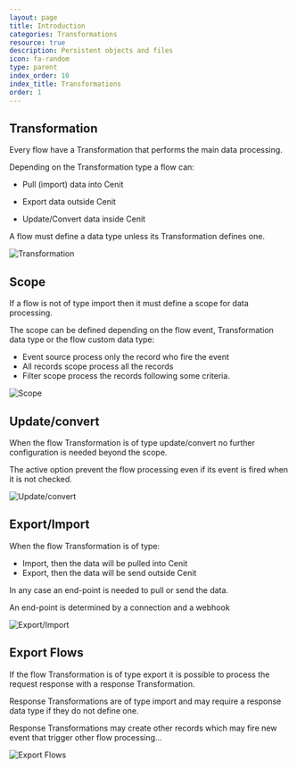 ```yaml
---
layout: page
title: Introduction
categories: Transformations
resource: true
description: Persistent objects and files
icon: fa-random
type: parent
index_order: 10
index_title: Transformations
order: 1
---
```


## Transformation

 Every flow have a Transformation that performs the main data processing.

 Depending on the Transformation type a flow can:

   * Pull (import) data into Cenit

   * Export data outside Cenit

   * Update/Convert data inside Cenit

 A flow must define a data type unless its Transformation defines one.

   ![Transformation]({{site.baseurl}}/img/flow/flow.png)

## Scope

 If a flow is not of type import then it must define a scope for data processing.

 The scope can be defined depending on the flow event, Transformation data type or the flow custom data type:

  * Event source process only the record who fire the event
  * All records scope process all the records
  * Filter scope process the records following some criteria.

  ![Scope]({{site.baseurl}}/img/flow/scope.png)

## Update/convert

  When the flow Transformation is of type update/convert no further configuration is needed beyond the scope.

  The active option prevent the flow processing even if its event is fired when it is not checked.

  ![Update/convert]({{site.baseurl}}/img/flow/update-convert.png)

## Export/Import

  When the flow Transformation is of type:

   * Import, then the data will be pulled into Cenit
   * Export, then the data will be send outside Cenit

  In any case an end-point is needed to pull or send the data.

  An end-point is determined by a connection and a webhook

  ![Export/Import]({{site.baseurl}}/img/flow/imp-exp.png)


## Export Flows

If the flow Transformation is of type export it is possible to process the request response with a response Transformation.

Response Transformations are of type import and may require a response data type if they do not define one.

Response Transformations may create other records which may fire new event that trigger other flow processing…

 ![Export Flows]({{site.baseurl}}/img/flow/export.png)
